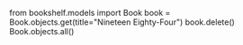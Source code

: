 from bookshelf.models import Book
book = Book.objects.get(title="Nineteen Eighty-Four")
book.delete()
Book.objects.all()

